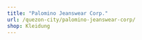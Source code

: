 ```yaml
---
title: "Palomino Jeanswear Corp."
url: /quezon-city/palomino-jeanswear-corp/
shop: Kleidung
---
```

